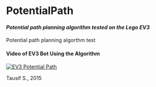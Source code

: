 # PotentialPath
#### _Potential path planning algorithm tested on the Lego EV3_

Potential path planning algorthm test

#### Video of EV3 Bot Using the Algorithm

[![EV3 Potential Path](http://img.youtube.com/vi/vIFFBa2lOdQ/0.jpg)](http://www.youtube.com/watch?v=vIFFBa2lOdQ)

Tausif S., 2015
